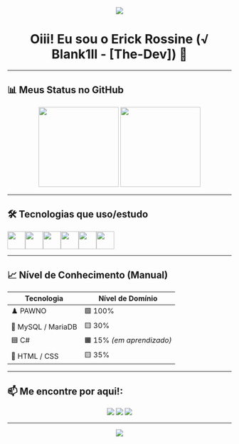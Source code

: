 <!-- Banner animado -->
<p align="center">
  <img src="https://capsule-render.vercel.app/api?type=waving&color=gradient&height=200&section=header&text=√%20Blank1ll%20-%20The%20Dev&fontSize=40&fontAlign=50&animation=fadeIn" />
</p>

<h1 align="center">Oiii! Eu sou o Erick Rossine (√ Blank1ll - [The-Dev]) 👋</h1>

---

## 📊 Meus Status no GitHub

<div align="center">
  <img height="180em" src="https://github-readme-stats.vercel.app/api?username=ErickRossine2022&show_icons=true&theme=radical&include_all_commits=true&count_private=true"/>
  <img height="180em" src="https://github-readme-stats.vercel.app/api/top-langs/?username=ErickRossine2022&layout=compact&langs_count=7&theme=radical"/>
</div>

---

## 🛠️ Tecnologias que uso/estudo

<div style="display: flex; align-items: center;">
  <img src="https://cdn.jsdelivr.net/gh/devicons/devicon/icons/csharp/csharp-original.svg" width="40px"/>
  <img src="https://cdn.jsdelivr.net/gh/devicons/devicon/icons/dot-net/dot-net-original.svg" width="40px"/>
  <img src="https://cdn.jsdelivr.net/gh/devicons/devicon/icons/mysql/mysql-original.svg" width="40px"/>
  <img src="https://cdn.jsdelivr.net/gh/devicons/devicon/icons/html5/html5-original.svg" width="40px"/>
  <img src="https://cdn.jsdelivr.net/gh/devicons/devicon/icons/css3/css3-original.svg" width="40px"/>
  <img src="https://cdn.jsdelivr.net/gh/devicons/devicon/icons/javascript/javascript-original.svg" width="40px"/>
</div>

---

## 📈 Nível de Conhecimento (Manual)

| Tecnologia           | Nível de Domínio |
|----------------------|------------------|
| ♟️ PAWNO              | 🟩 100%           |
| 🎲 MySQL / MariaDB    | 🟨 30%            |
| 🟦 C#                | 🟧 15% _(em aprendizado)_ |
| 🎨 HTML / CSS        | 🟨 35%            |

---

## 📫 Me encontre por aqui!:

<div align="center">
  <a href="https://www.youtube.com/@erickd7s" target="_blank"><img src="https://img.shields.io/badge/Youtube-red?style=for-the-badge&logo=youtube&logoColor=white" /></a>
  <a href="https://www.instagram.com/blank1llthedev/" target="_blank"><img src="https://img.shields.io/badge/Instagram-pink?style=for-the-badge&logo=instagram&logoColor=white" /></a>
  <a href="https://www.linkedin.com/in/erick-rossine-366032365/" target="_blank"><img src="https://img.shields.io/badge/LinkedIn-blue?style=for-the-badge&logo=linkedin&logoColor=white" /></a>
</div>

---

<p align="center">
  <img src="https://capsule-render.vercel.app/api?type=waving&color=gradient&height=120&section=footer"/>
</p>

